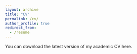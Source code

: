 ```yaml
---
layout: archive
title: "CV"
permalink: /cv/
author_profile: true
redirect_from:
  - /resume
---
```

You can download the latest version of my academic CV here.
